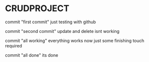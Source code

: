 # CRUDPROJECT

commit "first commit"
just testing with github

commit "second commit"
update and delete isnt working

commit "all working"
everything works now just some finishing touch required

commit "all done"
its done
